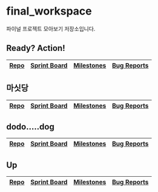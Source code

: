 # final_workspace
파이널 프로젝트 모아보기 저장소입니다.

## Ready? Action!
| [Repo](https://github.com/ssg-java3-240304/Ready-Auction) | [Sprint Board]() | [Milestones](https://github.com/ssg-java3-240304/Ready-Auction/milestones?direction=asc&sort=due_date&state=open) | [Bug Reports](https://github.com/ssg-java3-240304/Ready-Auction/issues?q=is%3Aissue+label%3Abug+is%3Aopen) |  
|-----------------------------------------------------------|------------------|----------------|-----------------|


## 마싯당
| [Repo](https://github.com/ssg-java3-240304/my-seat-dang) | [Sprint Board](https://github.com/orgs/ssg-java3-240304/projects/28) | [Milestones](https://github.com/ssg-java3-240304/my-seat-dang/milestones?direction=asc&sort=due_date&state=open) | [Bug Reports](https://github.com/ssg-java3-240304/my-seat-dang/issues?q=is%3Aissue+label%3Abug+is%3Aopen) |  
|-----------------------------------------------------------|------------------|----------------|-----------------|

## dodo..…dog
| [Repo](https://github.com/ssg-java3-240304/PetTopia) | [Sprint Board]() | [Milestones](https://github.com/ssg-java3-240304/PetTopia/milestones?direction=asc&sort=due_date&state=open) | [Bug Reports](https://github.com/ssg-java3-240304/PetTopia/issues?q=is%3Aissue+label%3Abug+is%3Aopen) |  
|-----------------------------------------------------------|------------------|----------------|-----------------|

## Up
| [Repo](https://github.com/ssg-java3-240304/up-and-down) | [Sprint Board]() | [Milestones](https://github.com/ssg-java3-240304/up-and-down/milestones?direction=asc&sort=due_date&state=open) | [Bug Reports](https://github.com/ssg-java3-240304/up-and-down/issues?q=is%3Aissue+label%3Abug+is%3Aopen) |  
|-----------------------------------------------------------|------------------|----------------|-----------------|
